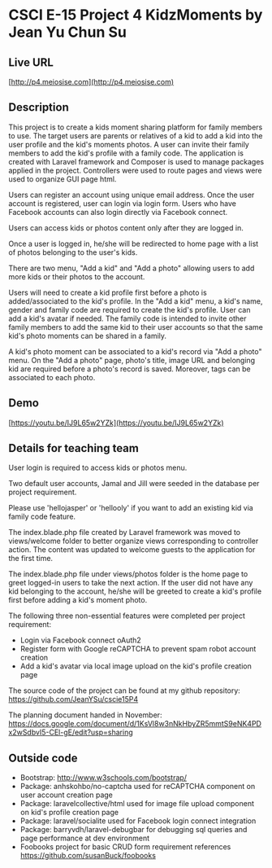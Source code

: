 # CSCI E-15 Project 4 KidzMoments by Jean Yu Chun Su

## Live URL
[http://p4.meiosise.com](http://p4.meiosise.com)

## Description
This project is to create a kids moment sharing platform for family members to use.
The target users are parents or relatives of a kid to add a kid into the user profile and the kid's moments photos. A user can invite their family members to add the kid's profile with a family code.
The application is created with Laravel framework and Composer is used to manage packages applied in the project.
Controllers were used to route pages and views were used to organize GUI page html.

Users can register an account using unique email address.
Once the user account is registered, user can login via login form.
Users who have Facebook accounts can also login directly via Facebook connect.

Users can access kids or photos content only after they are logged in.

Once a user is logged in, he/she will be redirected to home page with a list of photos belonging to the user's kids.

There are two menu, "Add a kid" and "Add a photo" allowing users to add more kids or their photos to the account.

Users will need to create a kid profile first before a photo is added/associated to the kid's profile.
In the "Add a kid" menu, a kid's name, gender and family code are required to create the kid's profile. User can add a kid's avatar if needed.
The family code is intended to invite other family members to add the same kid to their user accounts so that the same kid's photo moments can be shared in a family.

A kid's photo moment can be associated to a kid's record via "Add a photo" menu.
On the "Add a photo" page, photo's title, image URL and belonging kid are required before a photo's record is saved. Moreover, tags can be associated to each photo.

## Demo
[https://youtu.be/IJ9L65w2YZk](https://youtu.be/IJ9L65w2YZk)

## Details for teaching team
User login is required to access kids or photos menu.

Two default user accounts, Jamal and Jill were seeded in the database per project requirement.

Please use 'hellojasper' or 'hellooly' if you want to add an existing kid via family code feature.

The index.blade.php file created by Laravel framework was moved to views/welcome folder to better organize views corresponding to controller action. The content was updated to welcome guests to the application for the first time.

The index.blade.php file under views/photos folder is the home page to greet logged-in users to take the next action. If the user did not have any kid belonging to the account, he/she will be greeted to create a kid's profile first before adding a kid's moment photo.

The following three non-essential features were completed per project requirement:
* Login via Facebook connect oAuth2
* Register form with Google reCAPTCHA to prevent spam robot account creation
* Add a kid's avatar via local image upload on the kid's profile creation page

The source code of the project can be found at my github repository: <https://github.com/JeanYSu/cscie15P4>

The planning document handed in November:
<https://docs.google.com/document/d/1KsVl8w3nNkHbyZR5mmtS9eNK4PDx2wSdbvI5-CEl-gE/edit?usp=sharing>

## Outside code
* Bootstrap: http://www.w3schools.com/bootstrap/
* Package: anhskohbo/no-captcha used for reCAPTCHA component on user account creation page
* Package: laravelcollective/html used for image file upload component on kid's profile creation
 page
* Package: laravel/socialite used for Facebook login connect integration
* Package: barryvdh/laravel-debugbar for debugging sql queries and page performance at dev environment
* Foobooks project for basic CRUD form requirement references https://github.com/susanBuck/foobooks
